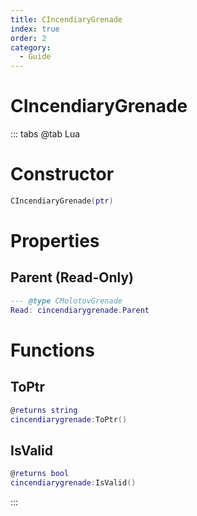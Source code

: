 ```yaml
---
title: CIncendiaryGrenade
index: true
order: 2
category:
  - Guide
---
```


# CIncendiaryGrenade

::: tabs
@tab Lua
# Constructor
```lua
CIncendiaryGrenade(ptr)
```
# Properties
## Parent (Read-Only)
```lua
--- @type CMolotovGrenade
Read: cincendiarygrenade.Parent
```
# Functions
## ToPtr
```lua
@returns string
cincendiarygrenade:ToPtr()
```
## IsValid
```lua
@returns bool
cincendiarygrenade:IsValid()
```

:::